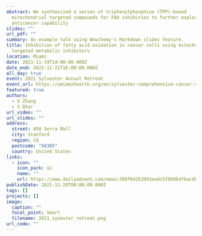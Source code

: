 ```yaml
---
abstract: We synthesized a series of triphenylphosphine (TPP)-based
  mitochondrial targeted compounds for FAO inhibition to further explore their
  anticancer capability
slides: ""
url_pdf: ""
summary: An example talk using Wowchemy's Markdown slides feature.
title: Inhibition of fatty acid oxidation in cancer cells using mitochondria
  targeted metabolic inhibitors
location: Miami
date: 2021-11-19T14:00:00.000Z
date_end: 2021-11-21T16:00:00.000Z
all_day: true
event: 2021 Sylvester Annual Retreat
event_url: https://umiamihealth.org/en/sylvester-comprehensive-cancer-center/research/education-and-training/conferences-and-seminars
featured: true
authors:
  - X Zhang
  - S Dhar
url_video: ""
url_slides: ""
address:
  street: 450 Serra Mall
  city: Stanford
  region: CA
  postcode: "94305"
  country: United States
links:
  - icon: ""
    icon_pack: ai
    name: ""
    url: https://www.dailyadvent.com/news/380f642b3991ea4c5f8b0b4fbacdb0da-2021-Sylvester-Retreat-Milestones-Achieved-Goals-Set
publishDate: 2021-11-20T00:00:00.000Z
tags: []
projects: []
image:
  caption: ""
  focal_point: Smart
  filename: 2021_syvester_retreat.png
url_code: ""
---
```

